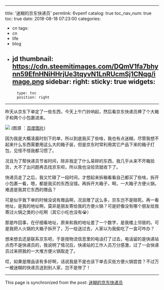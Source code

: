 
---
title: '迷糊的京东快递员'
permlink: 6vpenf
catalog: true
toc_nav_num: true
toc: true
date: 2018-08-18 07:23:00
categories:
- cn
tags:
- cn
- life
- blog
- jd
thumbnail: https://cdn.steemitimages.com/DQmV1fa7bhynn59EfnHNiHHrjUe3tqyvN1LnRUcmSj1CNqg/image.png
sidebar:
    right:
        sticky: true
widgets:
    -
        type: toc
        position: right
---


昨天从京东下单定了一些东西，今天上午门铃响起，然后看京东快递员捧了个大箱子和两个小包裹进来。

![](https://cdn.steemitimages.com/DQmV1fa7bhynn59EfnHNiHHrjUe3tqyvN1LnRUcmSj1CNqg/image.png)
(图源 ：[百度图片](http://image.baidu.com/))

因为我是大概凌晨时刻下的单，所以到底我买了些啥，我也有点迷糊，尽管我想不起来什么东西需要用这么大的箱子装，但是京东时常利用其它产品下来的箱子打包，见怪不怪我都习惯了。

况且为了帮快递员节省时间，除非我定了什么易碎的东西，我几乎从来不开箱验货，大不了出问题再去找京东呗，所以我也没验货就收下了。

快递员走了之后，我又忙碌了一段时间，才想起来拆箱看看自己都买了些啥，拆开小包裹一看，嗯，都是我买的东西没错。再拆开大箱子，啊，一大箱子方便火锅，难道是我其它东西的赠品？

可是似乎我下单的时候没说有赠品啊，况且赠了这么多，京东岂不是赔死。再一看地址，是我的地址啊，莫非是朋友寄给我的方便火锅？可是好像没有哪个朋友给我寄过火锅之类的小吃啊（其它小吃也没有😭）

那是咋回事，在仔细看地址，原来和我的地址差了一个数字，是我楼上邻居的。可是我把人火锅的大箱子拆开了，万一给送过去，人家以为我偷吃了一盒可咋办？

想来想去还是联系京东吧，于是按物流信息里的电话打了过去，电话留的是快递站点而不是快递员的，我说明了情况后，快递站的工作人员万分感激，过了一会快递员过来把我的一大堆方便火锅取走了。

哎，如果是赠品该有多好啊，话说我是不是也该下单去买些方便火锅尝尝？不过万一被迷糊的快递员送到别人家，岂不是惨了！

- - -

This page is synchronized from the post: [迷糊的京东快递员](https://steemit.com/@oflyhigh/6vpenf)
